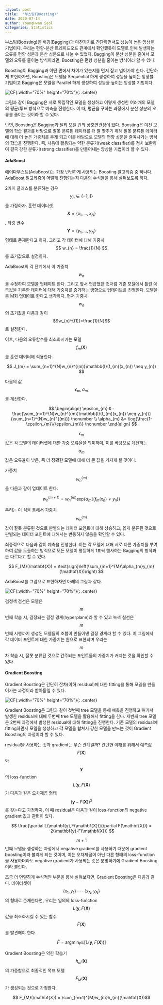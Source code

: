 ```yaml
---
layout: post
title:  "부스팅(Boosting)"
date: 2020-07-14
author: YoungHwan Seol
categories: Statistics
---
```


부스팅(Boosting)은 배깅(Bagging)과 마찬가지로 간단하면서도 성능이 높은 앙상블 기법이다. 우리는 편향-분산 트레이드오프 관계에서 확인했듯이 모델로 인해 발생하는 오류를 편향 성분과 분산 성분으로 나눌 수 있었다. Bagging이 분산 성분을 줄여서 모델의 오류를 줄이는 방식이라면, Boosting은 편향 성분을 줄이는 방식이라 할 수 있다.

Boosting이 Bagging과 어떤 면에서 차이가 있는지를 먼저 짚고 넘어가야 한다. 간단하게 표현하자면, Boosting은 모델을 Sequential 하게 생성하여 성능을 높이는 앙상블 기법이고 Bagging은 모델을 Parallel 하게 생성하여 성능을 높이는 앙상블 기법이다.

![CF](https://github.com/seolbluewings/seolbluewings.github.io/blob/master/assets/boosting.PNG?raw=true){:width="70%" height="70%"}{: .center}

그림과 같이 Bagging은 서로 독립적인 모델을 생성하고 이렇게 생성한 여러개의 모델의 평균/투표 방식으로 예측을 진행한다. 이 때, 평균을 구하는 과정에서 분산 성분의 오류를 줄이는 것이라 할 수 있다.

반면, Boosting은 Bagging과 달리 모델 간의 상호연관성이 있다. Boosting은 이전 모델의 학습 결과를 바탕으로 잘못 분류된 데이터를 더 잘 맞추기 위해 잘못 분류된 데이터에 대해 더 높은 가중치를 주게 되고 이를 바탕으로 모델의 편향 성분을 줄여나가는 방식의 학습을 진행한다. 즉, 처음에 활용되는 약한 분류기(weak classifier)를 점차 보완하여 결국 강한 분류기(strong classifier)를 만들어내는 앙상블 기법이라 할 수 있다.

#### AdaBoost

에이다부스트(AdaBoost)는 가장 빈번하게 사용되는 Boosting 알고리즘 중 하나다. AdaBoost 알고리즘이 어떻게 진행되는지 다음의 수식들을 통해 살펴보도록 하자.

2가지 클래스를 분류하는 경우 $$y_{n} \in \{-1,1\} $$ 를 가정하자. 훈련 데이터셋 $$\mathbf{X}=\{x_{1},...,x_{N}\}$$, 타깃 변수 $$\mathbf{Y} = \{y_{1},...,y_{N}\}$$ 형태로 존재한다고 하자. 그리고 각 데이터에 대해 가중치 $$ w_{n} = \frac{1}{N} $$ 를 초기값으로 설정하자.

AdaBoost의 각 단계에서 이 가중치 $$w_{n}$$을 수정하여 모델을 업데이트 한다. 그리고 앞서 언급했던 것처럼 기존 모델에서 틀린 예측값을 기록한 데이터에 대해 가중치를 증가하는 방향으로 업데이트를 진행한다. 모델을 총 M회 업데이트 한다고 생각하자. 먼저 가중치 $$w_{n}$$의 초기값을 다음과 같이 $$w_{n}^{(1)}=\frac{1}{N}$$ 로 설정한다.

이후, 다음의 오류함수를 최소화시키는 모델 $$f_{m}(\mathbf{X})$$ 를 훈련 데이터에 적용한다.

$$ J_{m} = \sum_{n=1}^{N}w_{n}^{(m)}\mathbb{I}(f_{m}(x_{n}) \neq y_{n}) $$

다음의 값 $$\epsilon_{m}, \alpha_{m}$$을 계산한다.

$$
\begin{align}
\epsilon_{m} &= \frac{\sum_{n=1}^{N}w_{n}^{(m)}\mathbb{I}(f_{m}(x_{n}) \neq y_{n})}{\sum_{n=1}^{N}w_{n}^{(m)}} \nonumber \\
\alpha_{m} &= \log{\frac{1-\epsilon_{m}}{\epsilon_{m}}} \nonumber
\end{align}
$$

$$\epsilon_{m}$$ 값은 각 모델의 데이터셋에 대한 가중 오류율을 의미하며, 이를 바탕으로 계산하는 $$\alpha_{m}$$ 값은 오류율이 낮은, 즉 더 정확한 모델에 대해 더 큰 값을 가지게 될 것이다.

가중치 $$w_{n}^{(m)}$$ 을 다음과 같이 업데이트 한다.

$$ w_{n}^{(m+1)} = w_{n}^{(m)}\text{exp}\{\alpha_{m}\mathbb{I}(f_{m}(x_{n}) \neq y_{n})\} $$

우리는 이 식을 통해서 가중치 $$w_{n}^{(m)}$$ 값이 잘못 분류된 것으로 판별되는 데이터 포인트에 대해 상승하고, 옳게 분류된 것으로 판별되는 데이터 포인트에 대해서는 변동하지 않음을 확인할 수 있다.

최종적으로 다음과 같이 예측을 진행한다. 이는 각 모델에 대해 서로 다른 가중치를 부여하여 값을 도출하는 방식으로 모든 모델이 평등하게 1표씩 행사하는 Bagging의 방식과는 다르다고 할 수 있다.

$$ F_{M}(\mathbf{X}) = \text{sign}\left(\sum_{m=1}^{M}\alpha_{m}y_{m}(\mathbf{X})\right) $$

AdaBoost를 그림으로 표현하자면 아래의 그림과 같다.

![CF](https://github.com/seolbluewings/seolbluewings.github.io/blob/master/assets/adaboost.PNG?raw=true){:width="70%" height="70%"}{: .center}

검정색 점선은 모델은 $$m$$번째 학습 시, 결정되는 결정 경계(hyperplane)라 할 수 있고 녹색 실선은 $$m$$번째 시행까지 생성된 모델들의 조합이 만들어낸 결정 경계라 할 수 있다. 이 그림에서 각 데이터 포인트에 대한 가중치는 원으로 표현되며 우리는 $$m$$차 학습 시, 잘못 분류된 것으로 간주되는 포인트들의 가중치가 커지는 것을 확인할 수 있다.

#### Gradient Boosting

Gradient Boosting은 간단히 잔차(이하 residual)에 대한 fitting을 통해 모델을 만들어가는 과정이라 받아들일 수 있다.

![CF](https://github.com/seolbluewings/seolbluewings.github.io/blob/master/assets/GB.PNG?raw=true){:width="70%" height="70%"}{: .center}

Gradient Boosting은 그림과 같이 첫번째 tree 모델을 통해 예측을 진행하고 여기서 발생한 residual에 대해 두번째 tree 모델을 활용해서 fitting을 한다. 세번째 tree 모델은 2번째 과정에서 발생한 residual에 대해 fitting을 진행한다. 기존 모델의 residual에 fitting하면서 모델을 생성하고 각 모델을 합쳐서 강한 모델을 만드는 것이 Gradient Boosting의 과정이라 할 수 있다.

residual을 사용하는 것과 gradient는 무슨 관계일까? 간단한 이해를 위해서 예측값 $$F(\mathbf{X})$$와 $$\mathbf{y}$$의 loss-function $$L(\mathbf{y},F(\mathbf{X})$$ 가 다음과 같은 오차제곱 형태 $$(\mathbf{y}-F(\mathbf{X}))^{2}$$ 를 갖는다고 가정하자. 이 때 residual은 다음과 같이 loss-function의 negative gradient 값과 관련이 있다.

$$
\frac{\partial L(\mathbf{y},F(\mathbf{X})}{\partial F(\mathbf{X})} = -2(\mathbf{y}-F(\mathbf{X}))
$$

$$m+1$$번째 모델을 생성하는 과정에서 negative gradient를 사용하기 때문에 gradient boosting이라 불리게 되는 것이며, 이는 오차제곱이 아닌 다른 형태의 loss-function을 사용하더라도 negative gradient가 사용되는 것은 분명하기에 Gradient Boosting이라 불린다.

조금 더 면밀하게 수식적인 부분을 통해 살펴보자면, Gradient Boosting은 다음과 같다. 데이터셋이 $$ \{x_{1},y_{1}\} \cdot\cdot\cdot \{x_{N},y_{N}\} $$ 의 형태로 존재한다면, 우리는 임의의 loss-function $$L(\mathbf{y},F(\mathbf{X})$$ 값을 최소화시킬 수 있는 함수 $$\hat{F}(\mathbf{X})$$ 를 발견해야 한다.

$$ \hat{F} = \text{argmin}_{F}\mathbb{E}[L(\mathbf{y},F(\mathbf{X}))]$$

Gradient Boosting은 약한 학습기 $$h_{m}(\mathbf{X})$$ 의 가중합으로 최종적인 목표 모델 $$F_{M}(\mathbf{X})$$ 가 생성되는 것으로 가정한다.

$$ F_{M}(\mathbf{X}) = \sum_{m=1}^{M}w_{m}h_{m}(\mahtbf{X})$$


